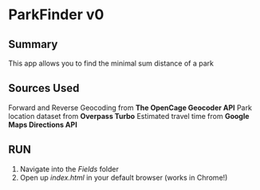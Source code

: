 # ParkFinder v0
## Summary
This app allows you to find the minimal sum distance of a park
## Sources Used
Forward and Reverse Geocoding from __The OpenCage Geocoder API__
Park location dataset from __Overpass Turbo__
Estimated travel time from __Google Maps Directions API__
## RUN
1. Navigate into the _Fields_ folder
2. Open up _index.html_ in your default browser (works in Chrome!)
